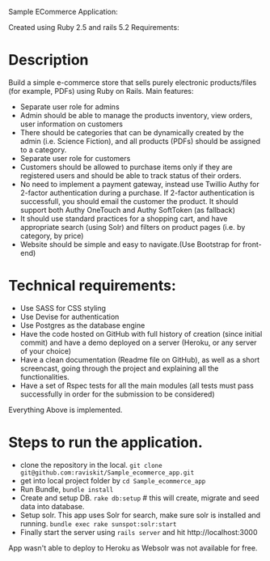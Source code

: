 Sample ECommerce Application:

Created using Ruby 2.5 and rails 5.2
Requirements:

# Description
Build a simple e-commerce store that sells purely electronic products/files (for example, PDFs)
using Ruby on Rails.
Main features:
- Separate user role for admins
- Admin should be able to manage the products inventory, view orders, user information on
customers
- There should be categories that can be dynamically created by the admin (i.e. Science Fiction),
and all products (PDFs) should be assigned to a category.
- Separate user role for customers
- Customers should be allowed to purchase items only if they are registered users and
should be able to track status of their orders.
- No need to implement a payment gateway, instead use Twillio Authy for 2-factor authentication
during a purchase. If 2-factor authentication is successfull, you should email the customer
the product. It should support both Authy OneTouch and Authy SoftToken (as fallback)
- It should use standard practices for a shopping cart, and have appropriate search (using
Solr) and filters on product pages (i.e. by category, by price)
- Website should be simple and easy to navigate.(Use Bootstrap for front-end)

# Technical requirements:
- Use SASS for CSS styling
- Use Devise for authentication
- Use Postgres as the database engine
- Have the code hosted on GitHub with full history of creation (since initial commit) and have a
demo deployed on a server (Heroku, or any server of your choice)
- Have a clean documentation (Readme file on GitHub), as well as a short screencast, going
through the project and explaining all the functionalities.
- Have a set of Rspec tests for all the main modules (all tests must pass successfully in order
for the submission to be considered)


Everything Above is implemented.

# Steps to run the application.
- clone the repository in the local.
  `` git clone git@github.com:raviskit/Sample_ecommerce_app.git ``
- get into local project folder by `cd Sample_ecommerce_app`
- Run Bundle, `bundle install`
- Create and setup DB.
    ` rake db:setup ` #  this will create, migrate and seed data into database.
- Setup solr. This app uses Solr for search, make sure solr is installed and running.
  `bundle exec rake sunspot:solr:start`
- Finally start the server using `rails server` and hit http://localhost:3000

App wasn't able to deploy to Heroku as Websolr was not available for free.
